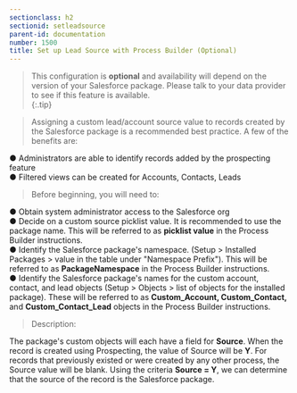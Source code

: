 ```yaml
---
sectionclass: h2
sectionid: setleadsource
parent-id: documentation
number: 1500
title: Set up Lead Source with Process Builder (Optional)
---
```

>This configuration is **optional** and availability will depend on the version of your Salesforce package.  Please talk to your data provider to see if this feature is available.  
{:.tip}

>Assigning a custom lead/account source value to records created by the Salesforce package is a recommended best practice.  A few of the benefits are:  

●  Administrators are able to identify records added by the prospecting feature  
●  Filtered views can be created for Accounts, Contacts, Leads


>Before beginning, you will need to:  

●  Obtain system administrator access to the Salesforce org   
●  Decide on a custom source picklist value.  It is recommended to use the package name. This will be referred to as **picklist value** in the Process Builder instructions.  
●  Identify the Salesforce package's namespace. (Setup > Installed Packages > value in the table under "Namespace Prefix").  This will be referred to as **PackageNamespace** in the Process Builder instructions.  
●  Identify the Salesforce package's names for the custom account, contact, and lead objects (Setup > Objects > list of objects for the installed package). These will be referred to as **Custom_Account, Custom_Contact,** and **Custom_Contact_Lead** objects in the Process Builder instructions.  


>Description:  

The package's custom objects will each have a field for __Source__.  When the record is created using Prospecting, the value of Source will be __Y__.  For records that previously existed or were created by any other process, the Source value will be blank.  Using the criteria __Source = Y__, we can determine that the source of the record is the Salesforce package.  

